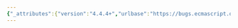 ```yaml
---
{"_attributes":{"version":"4.4.4+","urlbase":"https://bugs.ecmascript.org/","maintainer":"dherman@mozilla.com"},"bug":{"bug_id":2953,"creation_ts":"2014-06-01 22:23:00 -0700","short_desc":"9.2.12: \"Clone\"","delta_ts":"2014-07-26 00:28:11 -0700","product":"Draft for 6th Edition","component":"editorial issue","version":"Rev 25: May 22, 2014 Draft","rep_platform":"All","op_sys":"All","bug_status":"RESOLVED","resolution":"FIXED","priority":"Normal","bug_severity":"normal","everconfirmed":true,"reporter":{"uid":"jmdyck","name":"Michael Dyck"},"assigned_to":{"uid":"allen","name":"Allen Wirfs-Brock"},"long_desc":[{"commentid":8784,"comment_count":0,"who":{"uid":"jmdyck","name":"Michael Dyck"},"bug_when":"2014-06-01 22:23:13 -0700","thetext":"In 9.2.12 \"CloneMethod(function, newHome, newName) Abstract Operation\",\nthe preamble begins:\n    The abstract operation Clone is called with ...\n\ns|Clone|CloneMethod|\n\n(leftover from Bug 2530)"},{"commentid":8892,"comment_count":1,"who":{"uid":"allen","name":"Allen Wirfs-Brock"},"bug_when":"2014-06-11 16:30:59 -0700","thetext":"fixed in rev26 editor's draft"},{"commentid":9362,"comment_count":2,"who":{"uid":"allen","name":"Allen Wirfs-Brock"},"bug_when":"2014-07-19 18:04:21 -0700","thetext":"fixed in rev26"},{"commentid":9569,"comment_count":3,"who":{"uid":"jmdyck","name":"Michael Dyck"},"bug_when":"2014-07-26 00:28:11 -0700","thetext":"confirmed fixed"}]}}
---
```

